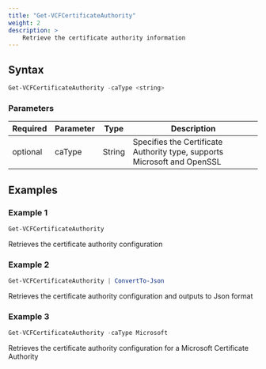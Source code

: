 ```yaml
---
title: "Get-VCFCertificateAuthority"
weight: 2
description: >
    Retrieve the certificate authority information
---
```


## Syntax
``` powershell
Get-VCFCertificateAuthority -caType <string>
```

### Parameters

| Required | Parameter   | Type     |  Description                                                               |
| ---------| ------------|----------| -------------------------------------------------------------------------- |
| optional | caType      | String   | Specifies the Certificate Authority type, supports Microsoft and OpenSSL   | 


## Examples
### Example 1
``` powershell
Get-VCFCertificateAuthority
```
Retrieves the certificate authority configuration

### Example 2
``` powershell
Get-VCFCertificateAuthority | ConvertTo-Json
```
Retrieves the certificate authority configuration and outputs to Json format

### Example 3
``` powershell
Get-VCFCertificateAuthority -caType Microsoft
```
Retrieves the certificate authority configuration for a Microsoft Certificate Authority
